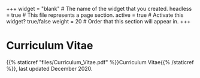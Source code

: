 +++
widget = "blank"  # The name of the widget that you created.
headless = true  # This file represents a page section.
active = true  # Activate this widget? true/false
weight = 20  # Order that this section will appear in.
+++
# Curriculum Vitae
{{% staticref "files/Curriculum_Vitae.pdf" %}}Curriculum Vitae{{% /staticref %}}, last updated December 2020. 
